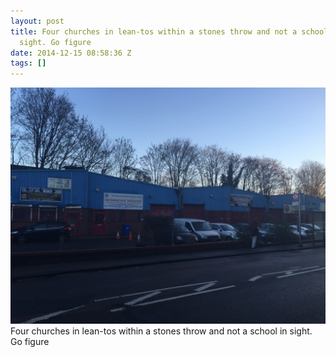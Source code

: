 ```yaml
---
layout: post
title: Four churches in lean-tos within a stones throw and not a school in
  sight. Go figure
date: 2014-12-15 08:58:36 Z
tags: []
---
```

![](/media/2014/12/105256004199.jpg)
Four churches in lean-tos within a stones throw and not a school in sight. Go figure

